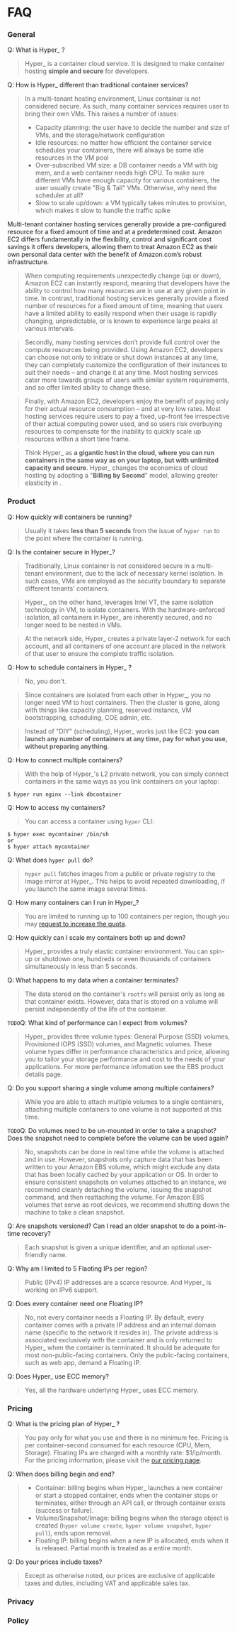 # FAQ

### General
Q: What is Hyper_ ?
> Hyper_ is a container cloud service. It is designed to make container hosting **simple and secure** for developers.

Q: How is Hyper_ different than traditional container services?
> In a multi-tenant hosting environment, Linux container is not considered secure. As such, many container services requires user to bring their own VMs. This raises a number of issues:
> - Capacity planning:  the user have to decide the number and size of VMs, and the storage/network configuration
> - Idle resources: no matter how efficient the container service schedules your containers, there will always be some idle resources in the VM pool
> - Over-subscribed VM size: a DB container needs a VM with big mem, and a web container needs high CPU. To make sure different VMs have enough capacity for various containers, the user usually create "Big & Tall" VMs. Otherwise, why need the scheduler at all?
> - Slow to scale up/down: a VM typically takes minutes to provision, which makes it slow to handle the traffic spike

Multi-tenant container hosting services generally provide a pre-configured resource for a fixed amount of time and at a predetermined cost. Amazon EC2 differs fundamentally in the flexibility, control and significant cost savings it offers developers, allowing them to treat Amazon EC2 as their own personal data center with the benefit of Amazon.com’s robust infrastructure.

> When computing requirements unexpectedly change (up or down), Amazon EC2 can instantly respond, meaning that developers have the ability to control how many resources are in use at any given point in time. In contrast, traditional hosting services generally provide a fixed number of resources for a fixed amount of time, meaning that users have a limited ability to easily respond when their usage is rapidly changing, unpredictable, or is known to experience large peaks at various intervals.

> Secondly, many hosting services don’t provide full control over the compute resources being provided. Using Amazon EC2, developers can choose not only to initiate or shut down instances at any time, they can completely customize the configuration of their instances to suit their needs – and change it at any time. Most hosting services cater more towards groups of users with similar system requirements, and so offer limited ability to change these.

> Finally, with Amazon EC2, developers enjoy the benefit of paying only for their actual resource consumption – and at very low rates. Most hosting services require users to pay a fixed, up-front fee irrespective of their actual computing power used, and so users risk overbuying resources to compensate for the inability to quickly scale up resources within a short time frame.

> Think Hyper_ as **a gigantic host in the cloud, where you can run containers in the same way as on your laptop, but with unlimited capacity and secure**. Hyper_ changes the economics of cloud hosting by adopting a "**Billing by Second**" model, allowing greater elasticity in .
 
### Product

Q: How quickly will containers be running?
> Usually it takes **less than 5 seconds** from the issue of `hyper run` to the point where the container is running.

Q: Is the container secure in Hyper_?
> Traditionally, Linux container is not considered secure in a multi-tenant environment, due to the lack of necessary kernel isolation. In such cases, VMs are employed as the security boundary to separate different tenants' containers.

> Hyper_, on the other hand, leverages Intel VT, the same isolation technology in VM, to isolate containers. With the hardware-enforced isolation, all containers in Hyper_ are inherently secured, and no longer need to be nested in VMs.

> At the network side, Hyper_ creates a private layer-2 network for each account, and all containers of one account are placed in the network of that user to ensure the complete traffic isolation.

Q: How to schedule containers in Hyper_ ?
> No, you don't. 

> Since containers are isolated from each other in Hyper_, you no longer need VM to host containers. Then the cluster is gone, along with things like capacity planning, reserved instance, VM bootstrapping, scheduling, COE admin, etc. 

> Instead of "DIY" (scheduling), Hyper_ works just like EC2: **you can launch any number of containers at any time, pay for what you use, without preparing anything**.

Q: How to connect multiple containers?
> With the help of Hyper_'s L2 private network, you can simply connect containers in the same ways as you link containers on your laptop:

	$ hyper run nginx --link dbcontainer

Q: How to access my containers?
> You can access a container using `hyper` CLI:

	$ hyper exec mycontainer /bin/sh
	or
	$ hyper attach mycontainer

Q: What does `hyper pull` do?
> `hyper pull` fetches images from a public or private registry to the image mirror at Hyper_. This helps to avoid repeated downloading, if you launch the same image several times.

Q: How many containers can I run in Hyper_?
> You are limited to running up to 100 containers per region, though you may [request to increase the quota](../Reference/quota_and_limits.md).

Q: How quickly can I scale my containers both up and down?
> Hyper_ provides a truly elastic container environment. You can spin-up or shutdown one, hundreds or even thousands of containers simultaneously in less than 5 seconds.

Q: What happens to my data when a container terminates?
> The data stored on the container's `rootfs` will persist only as long as that container exists. However, data that is stored on a volume will persist independently of the life of the container. 

`TODO`Q: What kind of performance can I expect from volumes?
> Hyper_ provides three volume types: General Purpose (SSD) volumes, Provisioned IOPS (SSD) volumes, and Magnetic volumes. These volume types differ in performance characteristics and price, allowing you to tailor your storage performance and cost to the needs of your applications. For more performance infomation see the EBS product details page.

Q: Do you support sharing a single volume among multiple containers?
> While you are able to attach multiple volumes to a single containers, attaching multiple containers to one volume is not supported at this time.

`TODO`Q: Do volumes need to be un-mounted in order to take a snapshot? Does the snapshot need to complete before the volume can be used again?
> No, snapshots can be done in real time while the volume is attached and in use. However, snapshots only capture data that has been written to your Amazon EBS volume, which might exclude any data that has been locally cached by your application or OS. In order to ensure consistent snapshots on volumes attached to an instance, we recommend cleanly detaching the volume, issuing the snapshot command, and then reattaching the volume. For Amazon EBS volumes that serve as root devices, we recommend shutting down the machine to take a clean snapshot.

Q: Are snapshots versioned? Can I read an older snapshot to do a point-in-time recovery?
> Each snapshot is given a unique identifier, and an optional user-friendly name.

Q: Why am I limited to 5 Flaoting IPs per region?
> Public (IPv4) IP addresses are a scarce resource. And Hyper_ is working on IPv6 support.

Q: Does every container need one Floating IP?
> No, not every container needs a Floating IP. By default, every container comes with a private IP address and an internal domain name (specific to the network it resides in). The private address is associated exclusively with the container and is only returned to Hyper_ when the container is terminated. It should be adequate for most non-public-facing containers. Only the public-facing containers, such as web app, demand a Floating IP.

Q: Does Hyper_ use ECC memory?
> Yes, all the hardware underlying Hyper_ uses ECC memory.

### Pricing

Q: What is the pricing plan of Hyper_ ?
> You pay only for what you use and there is no minimum fee. Pricing is per container-second consumed for each resource (CPU, Mem, Storage). Floating IPs are charged with a monthly rate: $1/ip/month. For the pricing information, please visit the [our pricing page](https://hyper.sh/pricing/).

Q: When does billing begin and end?
> - Container: billing begins when Hyper_ launches a new container or start a stopped container, ends when the container stops or terminates, either through an API call, or through container exists (success or failure).
> - Volume/Snapshot/Image:  billing begins when the storage object is created (`hyper volume create`, `hyper volume snapshot`, `hyper pull`), ends upon removal.
> - Floating IP: billing begins when a new IP is allocated, ends when it is released. Partial month is treated as a entire month.

Q: Do your prices include taxes?
> Except as otherwise noted, our prices are exclusive of applicable taxes and duties, including VAT and applicable sales tax.

### Privacy

### Policy

